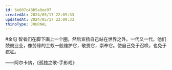 ```yaml
---
id: 6e807c43b5a8ee97
createdAt: 2024/05/17 22:09:33
updatedAt: 2024/05/17 22:09:33
thinoType: JOURNAL
---
```

#金句 智者们在脚下画上一个圈，然后宣扬自己站在世界之外。一代又一代，他们兢兢业业，像劳碌的工蚁一般维护它，敬畏它，崇奉它。使自己免于召唤，也兔于疯狂。

——阿尔卡纳，《孤独之歌-手影戏》